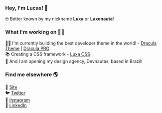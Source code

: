 ### Hey, I'm Lucas! 👋

🤓 Better known by my nickname **Luxa** or **Luxonauta**!

### What I'm working on 👨‍💻

🧛‍♂️ I'm currently building the best developer theme in the world! - [Dracula Theme](https://draculatheme.com) | [Dracula PRO](https://draculatheme.com/pro) <br>
📚 Creating a CSS framework - [Luxa CSS](https://luxacss.com) <br>
🦄 And I am opening my design agency, Devnautas, based in Brazil!

### Find me elsewhere 🌎

🚀 [Site](https://luxonauta.com) <br>
🐦 [Twitter](https://twitter.com/luxonauta) <br>
📸 [Instagram](https://www.instagram.com/luxonauta) <br>
💼 [LinkedIn](https://www.linkedin.com/in/luxonauta) <br>
